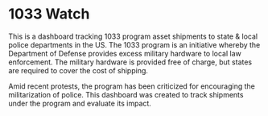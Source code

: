 # 1033 Watch
This is a dashboard tracking 1033 program asset shipments to state & local police departments in the US.
The 1033 program is an initiative whereby the Department of Defense provides excess military hardware to local law enforcement. The military hardware is provided free of charge, but states are required to cover the cost of shipping.

Amid recent protests, the program has been criticized for encouraging the militarization of police. This dashboard was created to track shipments under the program and evaluate its impact.
